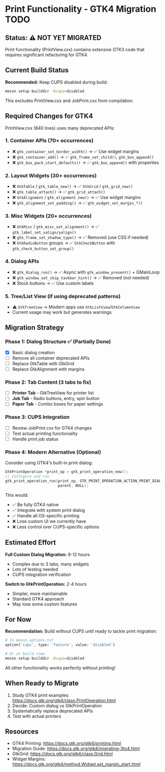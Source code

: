 # Print Functionality - GTK4 Migration TODO

## Status: ⚠️ NOT YET MIGRATED

Print functionality (PrintView.cxx) contains extensive GTK3 code that requires significant refactoring for GTK4.

## Current Build Status

**Recommended:** Keep CUPS disabled during build:
```bash
meson setup builddir -Dcups=disabled
```

This excludes PrintView.cxx and JobPrint.cxx from compilation.

## Required Changes for GTK4

PrintView.cxx (840 lines) uses many deprecated APIs:

### 1. Container APIs (70+ occurrences)
- ❌ `gtk_container_set_border_width()` → ✅ Use widget margins
- ❌ `gtk_container_add()` → ✅ `gtk_frame_set_child()`, `gtk_box_append()`
- ❌ `gtk_box_pack_start_defaults()` → ✅ `gtk_box_append()` with properties

### 2. Layout Widgets (30+ occurrences)
- ❌ `GtkTable` / `gtk_table_new()` → ✅ `GtkGrid` / `gtk_grid_new()`
- ❌ `gtk_table_attach()` → ✅ `gtk_grid_attach()`
- ❌ `GtkAlignment` / `gtk_alignment_new()` → ✅ Use widget margins
- ❌ `gtk_alignment_set_padding()` → ✅ `gtk_widget_set_margin_*()`

### 3. Misc Widgets (20+ occurrences)
- ❌ `GtkMisc` / `gtk_misc_set_alignment()` → ✅ `gtk_label_set_xalign/yalign()`
- ❌ `gtk_frame_set_shadow_type()` → ✅ Removed (use CSS if needed)
- ❌ `GtkRadioButton` groups → ✅ `GtkCheckButton` with `gtk_check_button_set_group()`

### 4. Dialog APIs
- ❌ `gtk_dialog_run()` → ✅ Async with `gtk_window_present()` + GMainLoop
- ❌ `gtk_window_set_skip_taskbar_hint()` → ✅ Removed (not needed)
- ❌ Stock buttons → ✅ Use custom labels

### 5. Tree/List View (if using deprecated patterns)
- ⚠️ `GtkTreeView` → Modern apps use `GtkListView`/`GtkColumnView`
- Current usage may work but generates warnings

## Migration Strategy

### Phase 1: Dialog Structure ✅ (Partially Done)
- [x] Basic dialog creation
- [ ] Remove all container deprecated APIs
- [ ] Replace GtkTable with GtkGrid
- [ ] Replace GtkAlignment with margins

### Phase 2: Tab Content (3 tabs to fix)
- [ ] **Printer Tab** - GtkTreeView for printer list
- [ ] **Job Tab** - Radio buttons, entry, spin button
- [ ] **Paper Tab** - Combo boxes for paper settings

### Phase 3: CUPS Integration
- [ ] Review JobPrint.cxx for GTK4 changes
- [ ] Test actual printing functionality
- [ ] Handle print job status

### Phase 4: Modern Alternative (Optional)
Consider using GTK4's built-in print dialog:
```c
GtkPrintOperation *print_op = gtk_print_operation_new();
// Configure and run
gtk_print_operation_run(print_op, GTK_PRINT_OPERATION_ACTION_PRINT_DIALOG, 
                        parent, NULL);
```

This would:
- ✅ Be fully GTK4 native
- ✅ Integrate with system print dialog
- ✅ Handle all OS-specific printing
- ❌ Lose custom UI we currently have
- ❌ Less control over CUPS-specific options

## Estimated Effort

**Full Custom Dialog Migration:** 8-12 hours
- Complex due to 3 tabs, many widgets
- Lots of testing needed
- CUPS integration verification

**Switch to GtkPrintOperation:** 2-4 hours  
- Simpler, more maintainable
- Standard GTK4 approach
- May lose some custom features

## For Now

**Recommendation:** Build without CUPS until ready to tackle print migration:

```bash
# In meson_options.txt
option('cups', type: 'feature', value: 'disabled')

# Or at build time
meson setup builddir -Dcups=disabled
```

All other functionality works perfectly without printing!

## When Ready to Migrate

1. Study GTK4 print examples: https://docs.gtk.org/gtk4/class.PrintOperation.html
2. Decide: Custom dialog vs GtkPrintOperation
3. Systematically replace deprecated APIs
4. Test with actual printers

## Resources

- GTK4 Printing: https://docs.gtk.org/gtk4/printing.html
- Migration Guide: https://docs.gtk.org/gtk4/migrating-3to4.html
- GtkGrid: https://docs.gtk.org/gtk4/class.Grid.html
- Widget Margins: https://docs.gtk.org/gtk4/method.Widget.set_margin_start.html
